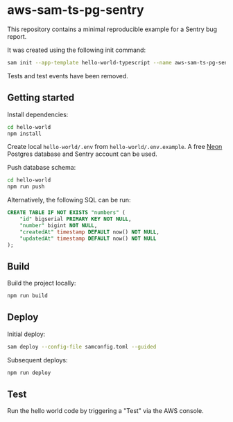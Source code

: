 
# aws-sam-ts-pg-sentry

This repository contains a minimal reproducible example for a Sentry bug report.

It was created using the following init command:

```bash
sam init --app-template hello-world-typescript --name aws-sam-ts-pg-sentry --runtime nodejs20.x --architecture arm64 --dependency-manager npm
```

Tests and test events have been removed.

## Getting started

Install dependencies:

```bash
cd hello-world
npm install
```

Create local `hello-world/.env` from `hello-world/.env.example`. A free [Neon](https://neon.tech) Postgres database and Sentry account can be used.

Push database schema:

```bash
cd hello-world
npm run push
```

Alternatively, the following SQL can be run:

```sql
CREATE TABLE IF NOT EXISTS "numbers" (
	"id" bigserial PRIMARY KEY NOT NULL,
	"number" bigint NOT NULL,
	"createdAt" timestamp DEFAULT now() NOT NULL,
	"updatedAt" timestamp DEFAULT now() NOT NULL
);
```

## Build

Build the project locally:

```bash
npm run build
```

## Deploy

Initial deploy:

```bash
sam deploy --config-file samconfig.toml --guided
```

Subsequent deploys:

```bash
npm run deploy
```

## Test

Run the hello world code by triggering a "Test" via the AWS console.
